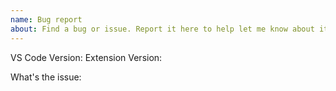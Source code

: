 ```yaml
---
name: Bug report
about: Find a bug or issue. Report it here to help let me know about it
---
```


VS Code Version:
Extension Version:

What's the issue: